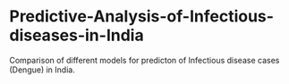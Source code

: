 # Predictive-Analysis-of-Infectious-diseases-in-India

Comparison of different models for predicton of Infectious disease cases (Dengue) in India.

